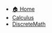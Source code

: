 - [:house: Home](/README.md)
- [Calculus](/Math/Calculus/calculusNotes.md)
- [DiscreteMath](/Math/DiscreteMath/discreteMathNotes.md)
 